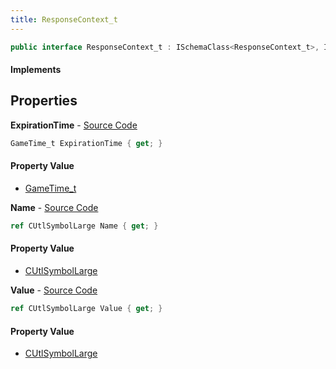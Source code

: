```yaml
---
title: ResponseContext_t
---
```


```csharp
public interface ResponseContext_t : ISchemaClass<ResponseContext_t>, ISchemaField, ISchemaClass, INativeHandle
```

#### Implements

## Properties

**ExpirationTime** - [Source Code](https://github.com/swiftly-solution/swiftlys2/blob/master/managed/src/SwiftlyS2.Generated/Schemas/Interfaces/ResponseContext_t.cs#L20)

```csharp
GameTime_t ExpirationTime { get; }
```

#### Property Value

- [GameTime_t](/docs/api/shared/schemadefinitions/gametime_t)

**Name** - [Source Code](https://github.com/swiftly-solution/swiftlys2/blob/master/managed/src/SwiftlyS2.Generated/Schemas/Interfaces/ResponseContext_t.cs#L16)

```csharp
ref CUtlSymbolLarge Name { get; }
```

#### Property Value

- [CUtlSymbolLarge](/docs/api/shared/natives/cutlsymbollarge)

**Value** - [Source Code](https://github.com/swiftly-solution/swiftlys2/blob/master/managed/src/SwiftlyS2.Generated/Schemas/Interfaces/ResponseContext_t.cs#L18)

```csharp
ref CUtlSymbolLarge Value { get; }
```

#### Property Value

- [CUtlSymbolLarge](/docs/api/shared/natives/cutlsymbollarge)


